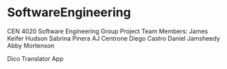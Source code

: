 # SoftwareEngineering
CEN 4020 Software Engineering Group Project
Team Members:
James Keifer Hudson
Sabrina Pinera
AJ Centrone
Diego Castro
Daniel Jamsheedy
Abby Mortenson

Dico
Translator App
